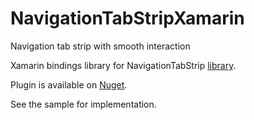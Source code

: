 # NavigationTabStripXamarin
Navigation tab strip with smooth interaction

Xamarin bindings library for NavigationTabStrip [library](https://github.com/DevLight-Mobile-Agency/NavigationTabStrip).

Plugin is available on [Nuget](https://www.nuget.org/packages/Xam.Plugins.Android.NavigationTabStrip/).

See the sample for implementation.
